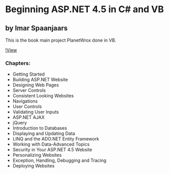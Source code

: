 ﻿# Beginning ASP.NET 4.5 in C# and VB
## by Imar Spaanjaars
  
This is the book main project PlanetWrox done in VB.  
  
[!View](https://github.com/MAshrafM/PlanetWrox/blob/master/show.png)  
  
### Chapters:
- Getting Started
- Building ASP.NET Website
- Designing Web Pages
- Server Controls
- Consistent Looking Websites
- Navigations
- User Controls
- Validating User Inputs
- ASP.NET AJAX  
- jQuery
- Introduction to Databases
- Displaying and Updating Data
- LINQ and the ADO.NET Entity Framework
- Working with Data-Advanced Topics  
- Security in Your ASP.NET 4.5 Website  
- Personalizing Websites  
- Exception, Handling, Debugging and Tracing  
- Deploying Websites  